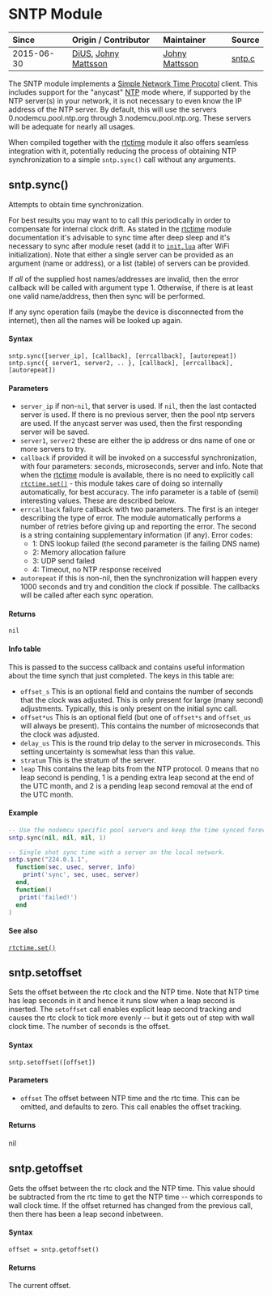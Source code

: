 # SNTP Module
| Since  | Origin / Contributor  | Maintainer  | Source  |
| :----- | :-------------------- | :---------- | :------ |
| 2015-06-30 | [DiUS](https://github.com/DiUS), [Johny Mattsson](https://github.com/jmattsson) | [Johny Mattsson](https://github.com/jmattsson) | [sntp.c](../../app/modules/sntp.c)|

The SNTP module implements a [Simple Network Time Procotol](https://en.wikipedia.org/wiki/Network*Time*Protocol#SNTP) client. This includes support for the "anycast" [NTP](https://en.wikipedia.org/wiki/Network*Time*Protocol) mode where, if supported by the NTP server(s) in your network, it is not necessary to even know the IP address of the NTP server.
By default, this will use the servers 0.nodemcu.pool.ntp.org through 3.nodemcu.pool.ntp.org. These servers will be adequate for nearly all usages.

When compiled together with the [rtctime](rtctime.md) module it also offers seamless integration with it, potentially reducing the process of obtaining NTP synchronization to a simple `sntp.sync()` call without any arguments.


## sntp.sync()

Attempts to obtain time synchronization.

For best results you may want to to call this periodically in order to compensate for internal clock drift. As stated in the [rtctime](rtctime.md) module documentation it's advisable to sync time after deep sleep and it's necessary to sync after module reset (add it to [`init.lua`](../upload.md#initlua) after WiFi initialization).
Note that either a single server can be provided as an argument (name or address), or a list (table) of servers can be provided.

If *all* of the supplied host names/addresses are invalid, then the error callback will be called with argument type 1. Otherwise, if
there is at least one valid name/address, then then sync will be performed.

If any sync operation fails (maybe the device is disconnected from the internet), then all the names will be looked up again.

#### Syntax
`sntp.sync([server_ip], [callback], [errcallback], [autorepeat])`
`sntp.sync({ server1, server2, .. }, [callback], [errcallback], [autorepeat])`

#### Parameters
- `server_ip` if non-`nil`, that server is used. If `nil`, then the last contacted server is used. If there is no previous server, then the pool ntp servers are used. If the anycast server was used, then the first responding server will be saved.
- `server1`, `server2` these are either the ip address or dns name of one or more servers to try.
- `callback` if provided it will be invoked on a successful synchronization, with four parameters: seconds, microseconds, server and info. Note that when the [rtctime](rtctime.md) module is available, there is no need to explicitly call [`rtctime.set()`](rtctime.md#rtctimeset) - this module takes care of doing so internally automatically, for best accuracy. The info parameter is a table of (semi) interesting values. These are described below.
- `errcallback` failure callback with two parameters. The first is an integer describing the type of error. The module automatically performs a number of retries before giving up and reporting the error. The second is a string containing supplementary information (if any). Error codes:
  - 1: DNS lookup failed (the second parameter is the failing DNS name)
  - 2: Memory allocation failure
  - 3: UDP send failed
  - 4: Timeout, no NTP response received
- `autorepeat` if this is non-nil, then the synchronization will happen every 1000 seconds and try and condition the clock if possible. The callbacks will be called after each sync operation.

#### Returns
`nil`

#### Info table
This is passed to the success callback and contains useful information about the time synch that just completed. The keys in this table are:

- `offset_s` This is an optional field and contains the number of seconds that the clock was adjusted. This is only present for large (many second) adjustments. Typically, this is only present on the initial sync call.
- `offset*us` This is an optional field (but one of `offset*s` and `offset_us` will always be present). This contains the number of microseconds that the clock was adjusted.
- `delay_us` This is the round trip delay to the server in microseconds. This setting uncertainty is somewhat less than this value.
- `stratum` This is the stratum of the server.
- `leap` This contains the leap bits from the NTP protocol. 0 means that no leap second is pending, 1 is a pending extra leap second at the end of the UTC month, and 2 is a pending leap second removal at the end of the UTC month.

#### Example
```lua
-- Use the nodemcu specific pool servers and keep the time synced forever (this has the autorepeat flag set).
sntp.sync(nil, nil, nil, 1)
```
```lua
-- Single shot sync time with a server on the local network.
sntp.sync("224.0.1.1",
  function(sec, usec, server, info)
    print('sync', sec, usec, server)
  end,
  function()
   print('failed!')
  end
)
```
#### See also
[`rtctime.set()`](rtctime.md#rtctimeset)

## sntp.setoffset

Sets the offset between the rtc clock and the NTP time. Note that NTP time has leap seconds in it and hence it runs slow when a leap second is
inserted. The `setoffset` call enables explicit leap second tracking and causes the rtc clock to tick more evenly -- but it gets out of step
with wall clock time. The number of seconds is the offset.

#### Syntax
`sntp.setoffset([offset])`

#### Parameters
- `offset` The offset between NTP time and the rtc time. This can be omitted, and defaults to zero. This call enables the offset tracking.

#### Returns
nil

## sntp.getoffset

Gets the offset between the rtc clock and the NTP time. This value should be subtracted from the rtc time to get the NTP time -- which
corresponds to wall clock time. If the offset returned has changed from the previous call, then there has been a leap second inbetween.

#### Syntax
`offset = sntp.getoffset()`

#### Returns
The current offset.
